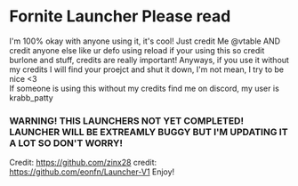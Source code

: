# Fornite Launcher Please read
I'm 100% okay with anyone using it, it's cool! Just credit Me @vtable AND credit anyone else like ur defo using reload if your using this so credit burlone and stuff, credits are really important!
Anyways, if you use it without my credits I will find your proejct and shut it down, I'm not mean, I try to be nice <3        
If someone is using this without my credits find me on discord, my user is krabb_patty
### WARNING! THIS LAUNCHERS NOT YET COMPLETED! LAUNCHER WILL BE EXTREAMLY BUGGY BUT I'M UPDATING IT A LOT SO DON'T WORRY!
Credit: https://github.com/zinx28
credit: https://github.com/eonfn/Launcher-V1
Enjoy!
